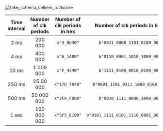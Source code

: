 
![take_schema_celkem_rozkosne](https://user-images.githubusercontent.com/99683944/159160557-ea528efd-53ae-46d8-a0b6-6683855ed471.png)
 
 | **Time interval** | **Number of clk periods** | **Number of clk periods in hex** | **Number of clk periods in binary** |
   | :-: | :-: | :-: | :-: |
   | 2&nbsp;ms | 200 000 | `x"3_0d40"` | `b"0011_0000_1101_0100_0000"` |
   | 4&nbsp;ms |400 000 | `x"6_1A80"` | `b"0110_0001_1010_1000_0000"` |
   | 10&nbsp;ms |1 000 000 | `x"F_4240"` | `b"1111_0100_0010_0100_0000"` |
   | 250&nbsp;ms |25 00 000 | `x"17D_7840"` | `b"0001_1101_0111_1000_0100_0000"` |
   | 500&nbsp;ms |50 000 000  | `x"2FA_F080"` | `b"0010_1111_0000_1000_0000"` |
   | 1&nbsp;sec | 100 000 000  | `x"5F5_E100"` | `b"0101_1111_0101_1110_0001_0000_0000"` |
